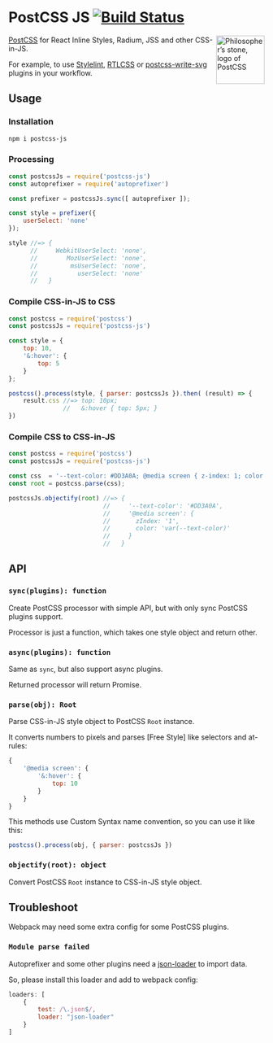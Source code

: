 # PostCSS JS [![Build Status][ci-img]][ci]

<img align="right" width="95" height="95"
     title="Philosopher’s stone, logo of PostCSS"
     src="http://postcss.github.io/postcss/logo.svg">

[PostCSS] for React Inline Styles, Radium, JSS and other CSS-in-JS.

For example, to use [Stylelint], [RTLCSS] or [postcss-write-svg] plugins
in your workflow.

[postcss-write-svg]: https://github.com/jonathantneal/postcss-write-svg
[Stylelint]:         https://github.com/stylelint/stylelint
[PostCSS]:           https://github.com/postcss/postcss
[RTLCSS]:            https://github.com/MohammadYounes/rtlcss
[ci-img]:            https://travis-ci.org/postcss/postcss-js.svg
[ci]:                https://travis-ci.org/postcss/postcss-js

## Usage

### Installation

```sh
npm i postcss-js
```

### Processing

```js
const postcssJs = require('postcss-js')
const autoprefixer = require('autoprefixer')

const prefixer = postcssJs.sync([ autoprefixer ]);

const style = prefixer({
    userSelect: 'none'
});

style //=> {
      //     WebkitUserSelect: 'none',
      //        MozUserSelect: 'none',
      //         msUserSelect: 'none',
      //           userSelect: 'none'
      //   }
```

### Compile CSS-in-JS to CSS

```js
const postcss = require('postcss')
const postcssJs = require('postcss-js')

const style = {
    top: 10,
    '&:hover': {
        top: 5
    }
};

postcss().process(style, { parser: postcssJs }).then( (result) => {
    result.css //=> top: 10px;
               //   &:hover { top: 5px; }
})
```

### Compile CSS to CSS-in-JS

```js
const postcss = require('postcss')
const postcssJs = require('postcss-js')

const css  = '--text-color: #DD3A0A; @media screen { z-index: 1; color: var(--text-color) }'
const root = postcss.parse(css);

postcssJs.objectify(root) //=> {
                          //     '--text-color': '#DD3A0A',
                          //     '@media screen': {
                          //       zIndex: '1',
                          //       color: 'var(--text-color)'
                          //     }
                          //   }
```

## API

### `sync(plugins): function`

Create PostCSS processor with simple API, but with only sync PostCSS plugins
support.

Processor is just a function, which takes one style object and return other.

### `async(plugins): function`

Same as `sync`, but also support async plugins.

Returned processor will return Promise.

### `parse(obj): Root`

Parse CSS-in-JS style object to PostCSS `Root` instance.

It converts numbers to pixels and parses
[Free Style] like selectors and at-rules:

```js
{
    '@media screen': {
        '&:hover': {
            top: 10
        }
    }
}
```

This methods use Custom Syntax name convention, so you can use it like this:

```js
postcss().process(obj, { parser: postcssJs })
```

### `objectify(root): object`

Convert PostCSS `Root` instance to CSS-in-JS style object.

## Troubleshoot

Webpack may need some extra config for some PostCSS plugins.

### `Module parse failed`

Autoprefixer and some other plugins
need a [json-loader](https://github.com/webpack/json-loader) to import data.

So, please install this loader and add to webpack config:

```js
loaders: [
    {
        test: /\.json$/,
        loader: "json-loader"
    }
]
```
